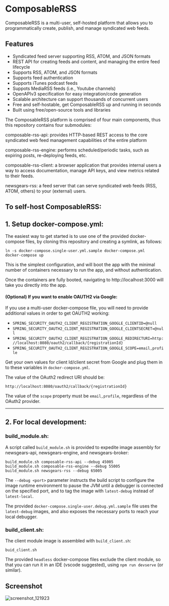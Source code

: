 <link rel="stylesheet" type="text/css" href="style.css">

# ComposableRSS

ComposableRSS is a multi-user, self-hosted platform that allows you to programmatically create, publish, and manage syndicated web feeds.

## Features 

- Syndicated feed server supporting RSS, ATOM, and JSON formats 
- REST API for creating feeds and content, and managing the entire feed lifecycle 
- Supports RSS, ATOM, and JSON formats 
- Supports feed authentication
- Supports iTunes podcast feeds  
- Suppots MediaRSS feeds (i.e., Youtube channels) 
- OpenAPIv3 specification for easy integration/code generation  
- Scalable architecture can support thousands of concurrent users
- Free and self-hostable, get ComposableRSS up and running in seconds
- Built using free/open-source tools and libraries

The ComposableRSS platform is comprised of four main components, thus this repository contains four submodules:

composable-rss-api: provides HTTP-based REST access to the core syndicated web feed management capabilities of the entire platform

composable-rss-engine: performs scheduled/periodic tasks, such as expiring posts, re-deploying feeds, etc. 

composable-rss-client: a browser application that provides internal users a way to access documentation, manage API keys, and view metrics related to their feeds. 

newsgears-rss: a feed server that can serve syndicated web feeds (RSS, ATOM, others) to your (external) users.  

## To self-host ComposableRSS:

## 1. Setup docker-compose.yml:

The easiest way to get started is to use one of the provided docker-compose files, by cloning this repository and creating a symlink, as follows: 

```
ln -s docker-compose.single-user.yml.sample docker-compose.yml
docker-compose up  
```

This is the simplest configuration, and will boot the app with the minimal number of containers necessary to run the app, and without authentication.  

Once the containers are fully booted, navigating to http://localhost:3000 will take you directly into the app.   

#### (Optional) If you want to enable OAUTH2 via Google:

If you use a multi-user docker-compose file, you will need to provide additional values in order to get OAUTH2 working: 

- ```SPRING_SECURITY_OAUTH2_CLIENT_REGISTRATION_GOOGLE_CLIENTID=@null```
- ```SPRING_SECURITY_OAUTH2_CLIENT_REGISTRATION_GOOGLE_CLIENTSECRET=@null```
- ```SPRING_SECURITY_OAUTH2_CLIENT_REGISTRATION_GOOGLE_REDIRECTURI=http://localhost:8080/oauth2/callback/{registrationId}```
- ```SPRING_SECURITY_OAUTH2_CLIENT_REGISTRATION_GOOGLE_SCOPE=email,profile```

Get your own values for client Id/client secret from Google and plug them in to these variables in ```docker-compose.yml```. 

The value of the OAuth2 redirect URI should be:

```
http://localhost:8080/oauth2/callback/{registrationId}
```

The value of the ```scope``` property must be ```email,profile```, regardless of the OAuth2 provider.

<hr>

## 2. For local development: 

### build_module.sh: 

A script called `build_module.sh` is provided to expedite image assembly for newsgears-api, newsgears-engine, and newsgears-broker:  

```
build_module.sh composable-rss-api --debug 45005 
build_module.sh composable-rss-engine --debug 55005 
build_module.sh newsgears-rss --debug 65005
```

The `--debug <port>` parameter instructs the build script to configure the image runtime environment to pause the JVM until a debugger is connected on the specified port, and to tag the image with `latest-debug` instead of `latest-local`.  

The provided `docker-compose.single-user.debug.yml.sample` file uses the `latest-debug` images, and also exposes the necessary ports to reach your local debugger.  

### build_client.sh: 

The client module image is assembled with `build_client.sh`: 

```
buid_client.sh
```

The provided `headless` docker-compose files exclude the client module, so that you can run it in an IDE (vscode suggested), using `npm run devserve` (or similar).   

## Screenshot 

![screenshot_121923](https://github.com/lostsidewalk/composable-rss-app/assets/75078721/b005fb08-3ada-473a-8e29-ae06ca293482)
